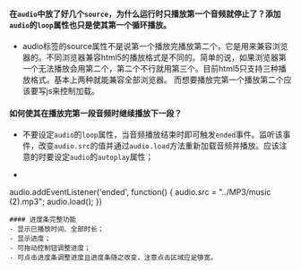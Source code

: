 #### 在```audio```中放了好几个```source```，为什么运行时只播放第一个音频就停止了？添加```audio```的```loop```属性也只是使其第一个循环播放。
- audio标签的source属性不是说第一个播放完播放第二个，它是用来兼容浏览器的。不同浏览器兼容html5的播放格式是不同的。简单的说，如果浏览器第一个无法播放会用第二个，第二个不行就用第三个。目前html5只支持三种播放格式。基本上两种就能兼容全部浏览器。
  而想要播放完第一个播放第二个应该要写js来控制加载。
#### 如何使其在播放完第一段音频时继续播放下一段？
- 不要设定```audio```的```loop```属性，当音频播放结束时即可触发```ended```事件。监听该事件，改变```audio.src```的值并通过```audio.load```方法重新加载音频并播放。应该注意的时要设定```audio```的```autoplay```属性；
- ```
audio.addEventListener('ended', function() {
    audio.src = "../MP3/music (2).mp3";
    audio.load();
})
```
#### 进度条完整功能
- 显示已播放时间、全部时长；
- 显示进度；
- 可拖动控制钮调整进度；
- 可点击进度条调整进度且进度条随之改变，注意点击区域应足够宽。

